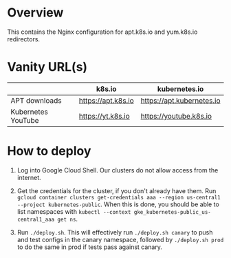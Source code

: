 Overview
====
This contains the Nginx configuration for apt.k8s.io and yum.k8s.io
redirectors.

Vanity URL(s)
====

|  | k8s.io | kubernetes.io |
| --- | --- | --- |
| APT downloads| https://apt.k8s.io | https://apt.kubernetes.io |
| Kubernetes YouTube | https://yt.k8s.io | https://youtube.k8s.io | https://youtube.kubernetes.io | https://yt.kubernetes.io |

How to deploy
====

1) Log into Google Cloud Shell.  Our clusters do not allow access from the
   internet.

2) Get the credentials for the cluster, if you don't already have them.  Run
   `gcloud container clusters get-credentials aaa --region us-central1
   --project kubernetes-public`.  When this is done, you should be able to list
   namespaces with `kubectl --context gke_kubernetes-public_us-central1_aaa get
   ns`.

3) Run `./deploy.sh`.  This will effectively run `./deploy.sh canary` to push
   and test configs in the canary namespace, followed by `./deploy.sh prod` to
   do the same in prod if tests pass against canary.
